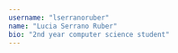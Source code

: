 ```yaml
---
username: "lserranoruber"
name: "Lucia Serrano Ruber"
bio: "2nd year computer science student"
---
```

